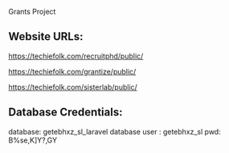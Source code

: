 Grants Project

Website URLs:
--------------------------------------------------

https://techiefolk.com/recruitphd/public/

https://techiefolk.com/grantize/public/

https://techiefolk.com/sisterlab/public/


Database Credentials: 
--------------------------------------------------

database: getebhxz_sl_laravel
database user : getebhxz_sl
pwd: B%se,K]Y?,GY 

